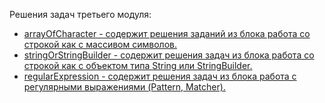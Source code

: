Решения задач третьего модуля:
- [arrayOfCharacter - содержит решения заданий из блока работа со строкой как с массивом символов.](https://github.com/nearbyall/Introduction_To_Java_Online/tree/master/Strings%20and%20basics%20of%20text%20processing/src/com/epam/javaIntro/arrayOfCharacter)
- [stringOrStringBuilder - содержит решения задач из блока работа со строкой как с объектом типа String или StringBuilder.](https://github.com/nearbyall/Introduction_To_Java_Online/tree/master/Strings%20and%20basics%20of%20text%20processing/src/com/epam/javaIntro/stringOrStringBuilder)
- [regularExpression - содержит решения задач из блока работа с регулярными выражениями (Pattern, Matcher).](https://github.com/nearbyall/Introduction_To_Java_Online/tree/master/Strings%20and%20basics%20of%20text%20processing/src/com/epam/javaIntro/regularExpression)
